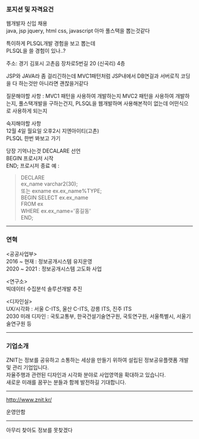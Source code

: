 ### 포지션 및 자격요건
웹개발자 신입 채용  
java, jsp jquery, html css, javascript  아마 풀스택을 뽑는것같다  

특이하게 PLSQL개발 경험을 보고 뽑는데  
PLSQL을 쓸 경험이 있나..?  

주소:
경기 김포시 고촌읍 장차로5번길 20 (신곡리) 4층  

JSP와 JAVA라 좀 걸리긴하는데 MVC1패턴처럼 JSP내에서 DB연걸과 서버로직 코딩을 다 하는것만 아니라면 괜찮을거같다  

질문해야할 사항 : MVC1 패턴을 사용하여 개발하는지 MVC2 패턴을 사용하여 개발하는지,  풀스택개발을 구하는건지,  PLSQL을 웹개발하며 사용해본적이 없는데 어떤식으로 사용하게 되는지  

숙지해야할 사항  
12월 4일 월요일 오후2시 지엔아이티(고촌)  
PLSQL 한번 봐보고 가기

당장 기억나는것
DECALARE 선언  
BEGIN 프로시저 시작  
END; 프로시저 종료
예 :  
> DECLARE  
> 	ex_name varchar2(30);  
> 	또는 exname ex.ex_name%TYPE;  
> BEGIN
> 	SELECT ex.ex_name  
> 	FROM ex  
> 	WHERE ex.ex_name='홍길동'  
> END;

---

### 연혁

<공공사업부>  
2016 ~ 현재 : 정보공개시스템 유지운영  
2020 ~ 2021 : 정보공개시스템 고도화 사업  
  
<연구소>  
빅데이터 수집분석 솔루션개발 추진  
  
<디자인실>  
UX/시각화 : 서울 C-ITS, 울산 C-ITS, 강릉 ITS, 진주 ITS  
2030 미래 디자인 : 국토교통부, 한국건설기술연구원, 국토연구원, 서울특별시, 서울기술연구원 등

---

### 기업소개

ZNIT는 정보를 공유하고 소통하는 세상을 만들기 위하여 설립된 정보공유플랫폼 개발 및 관리 기업입니다.  
자율주행과 관련된 디자인과 시각화 분야로 사업영역을 확대하고 있습니다.  
새로운 미래를 꿈꾸는 분들과 함께 발전하길 기대합니다.

---

http://www.znit.kr/ 

운영안함

---

아무리 찾아도 정보를 못찾겠다
